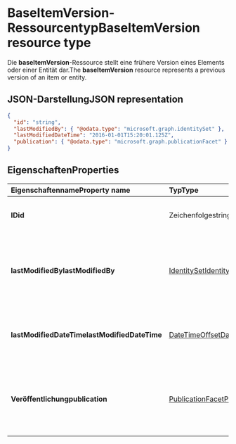 # <a name="baseitemversion-resource-type"></a><span data-ttu-id="b3f80-101">BaseItemVersion-Ressourcentyp</span><span class="sxs-lookup"><span data-stu-id="b3f80-101">BaseItemVersion resource type</span></span>

<span data-ttu-id="b3f80-102">Die **baseItemVersion**-Ressource stellt eine frühere Version eines Elements oder einer Entität dar.</span><span class="sxs-lookup"><span data-stu-id="b3f80-102">The **baseItemVersion** resource represents a previous version of an item or entity.</span></span>


## <a name="json-representation"></a><span data-ttu-id="b3f80-103">JSON-Darstellung</span><span class="sxs-lookup"><span data-stu-id="b3f80-103">JSON representation</span></span>

<!--{
  "blockType": "resource",
  "abstract": true,
  "baseType": "microsoft.graph.entity",
  "@odata.type": "microsoft.graph.baseItemVersion",
  "@type.aka": "oneDrive.baseItemVersion"
}-->

```json
{
  "id": "string",
  "lastModifiedBy": { "@odata.type": "microsoft.graph.identitySet" },
  "lastModifiedDateTime": "2016-01-01T15:20:01.125Z",
  "publication": { "@odata.type": "microsoft.graph.publicationFacet" }
}
```

## <a name="properties"></a><span data-ttu-id="b3f80-104">Eigenschaften</span><span class="sxs-lookup"><span data-stu-id="b3f80-104">Properties</span></span>

|      <span data-ttu-id="b3f80-105">Eigenschaftenname</span><span class="sxs-lookup"><span data-stu-id="b3f80-105">Property name</span></span>       |                         <span data-ttu-id="b3f80-106">Typ</span><span class="sxs-lookup"><span data-stu-id="b3f80-106">Type</span></span>                         |                               <span data-ttu-id="b3f80-107">Beschreibung</span><span class="sxs-lookup"><span data-stu-id="b3f80-107">Description</span></span>                               |
| :----------------------- | :--------------------------------------------------- | :---------------------------------------------------------------------- |
| <span data-ttu-id="b3f80-108">**ID**</span><span class="sxs-lookup"><span data-stu-id="b3f80-108">**id**</span></span>                   | <span data-ttu-id="b3f80-109">Zeichenfolge</span><span class="sxs-lookup"><span data-stu-id="b3f80-109">string</span></span>                                               | <span data-ttu-id="b3f80-110">Die ID der Version.</span><span class="sxs-lookup"><span data-stu-id="b3f80-110">The ID of the version.</span></span> <span data-ttu-id="b3f80-111">Schreibgeschützt.</span><span class="sxs-lookup"><span data-stu-id="b3f80-111">Read-only.</span></span>                                       |
| <span data-ttu-id="b3f80-112">**lastModifiedBy**</span><span class="sxs-lookup"><span data-stu-id="b3f80-112">**lastModifiedBy**</span></span>       | [<span data-ttu-id="b3f80-113">IdentitySet</span><span class="sxs-lookup"><span data-stu-id="b3f80-113">IdentitySet</span></span>](../resources/identitySet.md)           | <span data-ttu-id="b3f80-114">Die Identität des Benutzers, der die Version zuletzt geändert hat.</span><span class="sxs-lookup"><span data-stu-id="b3f80-114">Identity of the user which last modified the version.</span></span> <span data-ttu-id="b3f80-115">Schreibgeschützt.</span><span class="sxs-lookup"><span data-stu-id="b3f80-115">Read-only.</span></span>        |
| <span data-ttu-id="b3f80-116">**lastModifiedDateTime**</span><span class="sxs-lookup"><span data-stu-id="b3f80-116">**lastModifiedDateTime**</span></span> | [<span data-ttu-id="b3f80-117">DateTimeOffset</span><span class="sxs-lookup"><span data-stu-id="b3f80-117">DateTimeOffset</span></span>](../resources/timestamp.md)          | <span data-ttu-id="b3f80-118">Datum und Uhrzeit der letzten Änderung der Version.</span><span class="sxs-lookup"><span data-stu-id="b3f80-118">Date and time the version was last modified.</span></span> <span data-ttu-id="b3f80-119">Schreibgeschützt.</span><span class="sxs-lookup"><span data-stu-id="b3f80-119">Read-only.</span></span>                 |
| <span data-ttu-id="b3f80-120">**Veröffentlichung**</span><span class="sxs-lookup"><span data-stu-id="b3f80-120">**publication**</span></span>          | [<span data-ttu-id="b3f80-121">PublicationFacet</span><span class="sxs-lookup"><span data-stu-id="b3f80-121">PublicationFacet</span></span>](../resources/publicationfacet.md) | <span data-ttu-id="b3f80-122">Zeigt den Veröffentlichungsstatus dieser bestimmten Version an.</span><span class="sxs-lookup"><span data-stu-id="b3f80-122">Indicates the publication status of this particular version.</span></span> <span data-ttu-id="b3f80-123">Schreibgeschützt.</span><span class="sxs-lookup"><span data-stu-id="b3f80-123">Read-only.</span></span> |


<!-- {
  "type": "#page.annotation",
  "description": "The version facet provides information about the properties of a file version.",
  "keywords": "version,versions,version-history,history",
  "section": "documentation",
  "tocPath": "Facets/Version"
} -->

